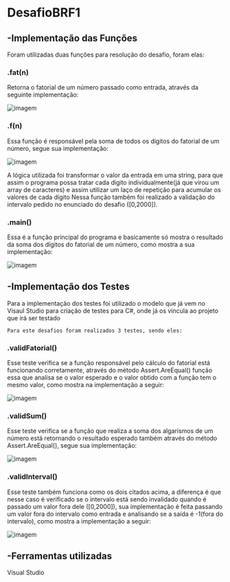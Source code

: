 # DesafioBRF1


## -Implementação das Funções

 Foram utilizadas duas funções para resolução do desafio, foram elas:

### .fat(n)

 Retorna o fatorial de um número passado como entrada, através da seguinte implementação:

![imagem](https://uploaddeimagens.com.br/images/002/754/726/original/fatorial.png?1594160080)

### .f(n)

 Essa função é responsável pela soma de todos os dígitos do fatorial de um número, segue sua implementação:
 
 ![imagem](https://uploaddeimagens.com.br/images/002/754/730/original/sumAlgarisms.png?1594160593)
 
 A lógica utilizada foi transformar o valor da entrada em uma string, para que assim o programa possa tratar cada digito individualmente(já que virou um array de caracteres) e assim utilizar um laço de repetição para acumular os valores de cada dígito
 Nessa função também foi realizado a validação do intervalo pedido no enunciado do desafio ([0,2000]).
 
 ### .main()
 
 Essa é a função principal do programa e basicamente só mostra o resultado da soma dos dígitos do fatorial de um número, como mostra a sua implementação:
 
 ![imagem](https://uploaddeimagens.com.br/images/002/754/734/original/main.png?1594161003)
 
 ## -Implementação dos Testes
 
  Para a implementação dos testes foi utilizado o modelo que já vem no Visaul Studio para criação de testes para C#, onde já os vincula ao projeto que irá ser testado
	
	Para este desafios foram realizados 3 testes, sendo eles:
	
 ### .validFatorial()
	
 Esse teste verifica se a função responsável pelo cálculo do fatorial está funcionando corretamente, através do método Assert.AreEqual() função essa que analisa se o valor esperado e o valor obtido com a função tem o mesmo valor, como mostra na implementação a seguir:
	
 ![imagem](https://uploaddeimagens.com.br/images/002/754/744/original/test1.png?1594161542)
 
 ### .validSum()
 
 Esse teste verifica se a função que realiza a soma dos algarismos de um número está retornando o resultado esperado também através do método Assert.AreEqual(), segue sua implementação:
 
 ![imagem](https://uploaddeimagens.com.br/images/002/754/751/original/test2.png?1594161795)
 
 ### .validInterval()
 
 Esse teste também funciona como os dois citados acima, a diferença é que nesse caso é verificado se o intervalo está sendo invalidado quando é passado um valor fora dele ([0,2000]), sua implementação é feita passando um valor fora do intervalo como entrada e analisando se a saída é -1(fora do intervalo), como mostra a implementação a seguir:
 
 ![imagem](https://uploaddeimagens.com.br/images/002/754/762/original/test3.png?1594162166)
 
## -Ferramentas utilizadas

Visual Studio
